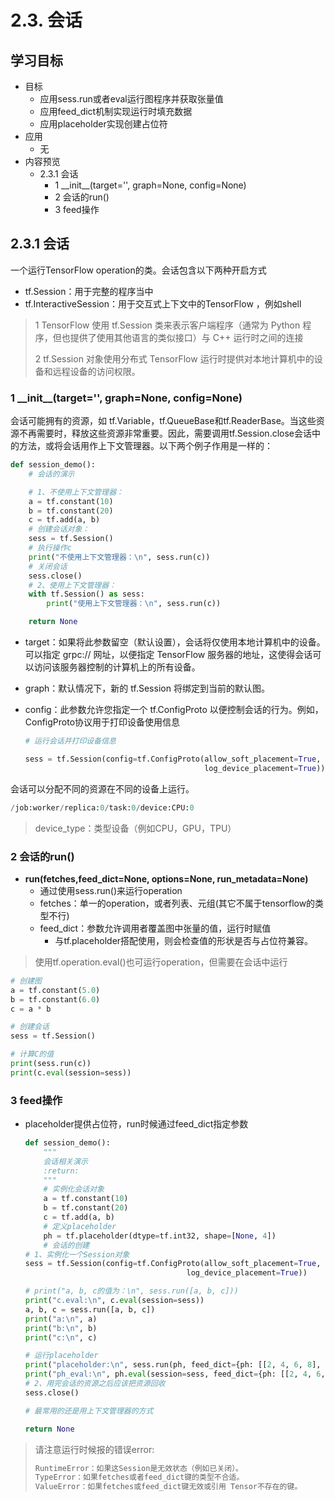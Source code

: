 # 2.3. 会话

学习目标
----

*   目标
    *   应用sess.run或者eval运行图程序并获取张量值
    *   应用feed_dict机制实现运行时填充数据
    *   应用placeholder实现创建占位符
*   应用
    *   无
*   内容预览
    *   2.3.1 会话
        *   1 \_\_init\_\_(target='', graph=None, config=None)
        *   2 会话的run()
        *   3 feed操作

2.3.1 会话
--------

一个运行TensorFlow operation的类。会话包含以下两种开启方式

*   tf.Session：用于完整的程序当中
*   tf.InteractiveSession：用于交互式上下文中的TensorFlow ，例如shell

> 1 TensorFlow 使用 tf.Session 类来表示客户端程序（通常为 Python 程序，但也提供了使用其他语言的类似接口）与 C++ 运行时之间的连接
>
> 2 tf.Session 对象使用分布式 TensorFlow 运行时提供对本地计算机中的设备和远程设备的访问权限。

### 1 \_\_init\_\_(target='', graph=None, config=None)

会话可能拥有的资源，如 tf.Variable，tf.QueueBase和tf.ReaderBase。当这些资源不再需要时，释放这些资源非常重要。因此，需要调用tf.Session.close会话中的方法，或将会话用作上下文管理器。以下两个例子作用是一样的：

```python
def session_demo():
    # 会话的演示

    # 1、不使用上下文管理器：
    a = tf.constant(10)
    b = tf.constant(20)
    c = tf.add(a, b)
    # 创建会话对象：
    sess = tf.Session()
    # 执行操作c
    print("不使用上下文管理器：\n", sess.run(c))
    # 关闭会话
    sess.close()
    # 2、使用上下文管理器：
    with tf.Session() as sess:
        print("使用上下文管理器：\n", sess.run(c))

    return None
```


* target：如果将此参数留空（默认设置），会话将仅使用本地计算机中的设备。可以指定 grpc:// 网址，以便指定 TensorFlow 服务器的地址，这使得会话可以访问该服务器控制的计算机上的所有设备。

* graph：默认情况下，新的 tf.Session 将绑定到当前的默认图。

* config：此参数允许您指定一个 tf.ConfigProto 以便控制会话的行为。例如，ConfigProto协议用于打印设备使用信息

  ```python
  # 运行会话并打印设备信息
  
  sess = tf.Session(config=tf.ConfigProto(allow_soft_placement=True,
                                          log_device_placement=True))
  ```



会话可以分配不同的资源在不同的设备上运行。

```python
/job:worker/replica:0/task:0/device:CPU:0
```


> device_type：类型设备（例如CPU，GPU，TPU）

### 2 会话的run()

*   **run(fetches,feed\_dict=None, options=None, run\_metadata=None)**
    *   通过使用sess.run()来运行operation
    *   fetches：单一的operation，或者列表、元组(其它不属于tensorflow的类型不行)
    *   feed_dict：参数允许调用者覆盖图中张量的值，运行时赋值
        *   与tf.placeholder搭配使用，则会检查值的形状是否与占位符兼容。

> 使用tf.operation.eval()也可运行operation，但需要在会话中运行

```python
# 创建图
a = tf.constant(5.0)
b = tf.constant(6.0)
c = a * b

# 创建会话
sess = tf.Session()

# 计算C的值
print(sess.run(c))
print(c.eval(session=sess))
```


### 3 feed操作

* placeholder提供占位符，run时候通过feed_dict指定参数

  ```python
  def session_demo():
      """
      会话相关演示
      :return:
      """
      # 实例化会话对象
      a = tf.constant(10)
      b = tf.constant(20)
      c = tf.add(a, b)
      # 定义placeholder
      ph = tf.placeholder(dtype=tf.int32, shape=[None, 4])
      # 会话的创建
  # 1、实例化一个Session对象
  sess = tf.Session(config=tf.ConfigProto(allow_soft_placement=True,
                                      log_device_placement=True))
  
  # print("a, b, c的值为：\n", sess.run([a, b, c]))
  print("c.eval:\n", c.eval(session=sess))
  a, b, c = sess.run([a, b, c])
  print("a:\n", a)
  print("b:\n", b)
  print("c:\n", c)
  
  # 运行placeholder
  print("placeholder:\n", sess.run(ph, feed_dict={ph: [[2, 4, 6, 8], [1, 3, 5, 7]]}))
  print("ph_eval:\n", ph.eval(session=sess, feed_dict={ph: [[2, 4, 6, 8], [1, 3, 5, 7]]}))
  # 2、用完会话的资源之后应该把资源回收
  sess.close()
  
  # 最常用的还是用上下文管理器的方式
  
  return None
  ```


> 请注意运行时候报的错误error:
>
> ```python
> RuntimeError：如果这Session是无效状态（例如已关闭）。
> TypeError：如果fetches或者feed_dict键的类型不合适。
> ValueError：如果fetches或feed_dict键无效或引用 Tensor不存在的键。
> ```
>